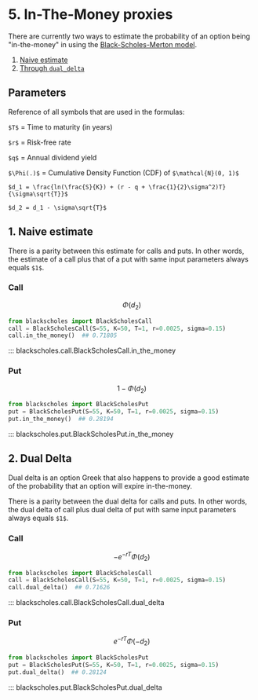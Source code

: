 # 5. In-The-Money proxies

<script src="//yihui.org/js/math-code.js" defer></script>
<!-- Just one possible MathJax CDN below. You may use others. -->
<script defer
  src="//mathjax.rstudio.com/latest/MathJax.js?config=TeX-MML-AM_CHTML">
</script>

There are currently two ways to 
estimate the probability of an option being
"in-the-money" in using the [Black-Scholes-Merton model](https://en.wikipedia.org/wiki/Black%E2%80%93Scholes_model).

1. [Naive estimate](#itm)
2. [Through `dual_delta`](#dual-delta)

## Parameters

Reference of all symbols that are used in the formulas:

`$T$` = Time to maturity (in years)

`$r$` = Risk-free rate

`$q$` = Annual dividend yield

`$\Phi(.)$` = Cumulative Density Function (CDF) of  `$\mathcal{N}(0, 1)$`

`$d_1 = \frac{ln(\frac{S}{K}) + (r - q + \frac{1}{2}\sigma^2)T}{\sigma\sqrt{T}}$`

`$d_2 = d_1 - \sigma\sqrt{T}$`



## 1. Naive estimate <a name="itm"></a>

There is a parity between this estimate for calls and puts. 
In other words, the estimate of a call plus that of a put with same input parameters always equals `$1$`.

### Call

$$\Phi(d_2)$$

```python
from blackscholes import BlackScholesCall
call = BlackScholesCall(S=55, K=50, T=1, r=0.0025, sigma=0.15)
call.in_the_money()  ## 0.71805
```

::: blackscholes.call.BlackScholesCall.in_the_money


### Put

$$1 - \Phi(d_2)$$

```python
from blackscholes import BlackScholesPut
put = BlackScholesPut(S=55, K=50, T=1, r=0.0025, sigma=0.15)
put.in_the_money()  ## 0.28194
```

::: blackscholes.put.BlackScholesPut.in_the_money

## 2. Dual Delta <a name="dual-delta"></a>

Dual delta is an option Greek that also happens to provide a good estimate of the probability
that an option will expire in-the-money. 

There is a parity between the dual delta for calls and puts. 
In other words, the dual delta of call plus dual delta of put with same input parameters always equals `$1$`.

### Call

$$-e^{-rT}\Phi(d_2)$$

```python
from blackscholes import BlackScholesCall
call = BlackScholesCall(S=55, K=50, T=1, r=0.0025, sigma=0.15)
call.dual_delta()  ## 0.71626
```

::: blackscholes.call.BlackScholesCall.dual_delta


### Put

$$e^{-rT}\Phi(-d_2)$$

```python
from blackscholes import BlackScholesPut
put = BlackScholesPut(S=55, K=50, T=1, r=0.0025, sigma=0.15)
put.dual_delta()  ## 0.28124
```

::: blackscholes.put.BlackScholesPut.dual_delta

